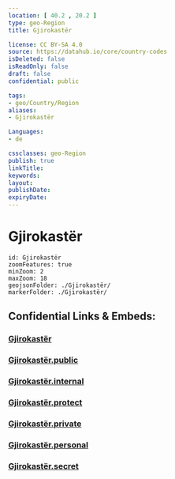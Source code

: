 ```yaml
---
location: [ 40.2 , 20.2 ] 
type: geo-Region
title: Gjirokastër

license: CC BY-SA 4.0
source: https://datahub.io/core/country-codes
isDeleted: false
isReadOnly: false
draft: false
confidential: public

tags:
- geo/Country/Region
aliases:
- Gjirokastër

Languages:
- de

cssclasses: geo-Region
publish: true
linkTitle: 
keywords: 
layout: 
publishDate: 
expiryDate: 
---
```


# Gjirokastër

```leaflet
id: Gjirokastër
zoomFeatures: true 
minZoom: 2 
maxZoom: 18
geojsonFolder: ./Gjirokastër/
markerFolder: ./Gjirokastër/
```


## Confidential Links & Embeds: 

### [Gjirokastër](/_Standards/Earth/Continent/Europe/Europe~South/Albania/Counties~Albania/Gjirokastër.md) 

### [Gjirokastër.public](/_public/Earth/Continent/Europe/Europe~South/Albania/Counties~Albania/Gjirokastër.public.md) 

### [Gjirokastër.internal](/_internal/Earth/Continent/Europe/Europe~South/Albania/Counties~Albania/Gjirokastër.internal.md) 

### [Gjirokastër.protect](/_protect/Earth/Continent/Europe/Europe~South/Albania/Counties~Albania/Gjirokastër.protect.md) 

### [Gjirokastër.private](/_private/Earth/Continent/Europe/Europe~South/Albania/Counties~Albania/Gjirokastër.private.md) 

### [Gjirokastër.personal](/_personal/Earth/Continent/Europe/Europe~South/Albania/Counties~Albania/Gjirokastër.personal.md) 

### [Gjirokastër.secret](/_secret/Earth/Continent/Europe/Europe~South/Albania/Counties~Albania/Gjirokastër.secret.md)

